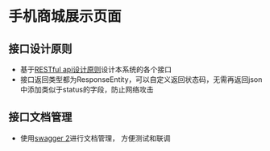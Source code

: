 # 手机商城展示页面

## 接口设计原则
* 基于[RESTful api设计原则]()设计本系统的各个接口
* 接口返回类型都为ResponseEntity，可以自定义返回状态码，无需再返回json中添加类似于status的字段，防止网络攻击

## 接口文档管理
* 使用[swagger 2](https://swagger.io/)进行文档管理， 方便测试和联调